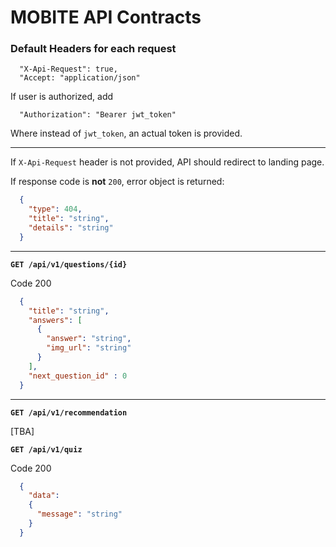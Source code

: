 # MOBITE API Contracts

### Default Headers for each request
```
  "X-Api-Request": true,
  "Accept: "application/json"
```

If user is authorized, add 
```
  "Authorization": "Bearer jwt_token"
```
Where instead of `jwt_token`, an actual token is provided.

---

If `X-Api-Request` header is not provided, API should redirect to landing page.

If response code is **not** `200`, error object is returned:

```json
  {
    "type": 404,
    "title": "string",
    "details": "string"
  }
```

---

**`GET /api/v1/questions/{id}`**

Code 200
```json
  {
    "title": "string",
    "answers": [
      {
        "answer": "string",
        "img_url": "string"
      }
    ],
    "next_question_id" : 0
  }
```

---

**`GET /api/v1/recommendation`**

[TBA]

**`GET /api/v1/quiz`**

Code 200
```json
  {
    "data":
    {
      "message": "string" 
    }
  }
```

